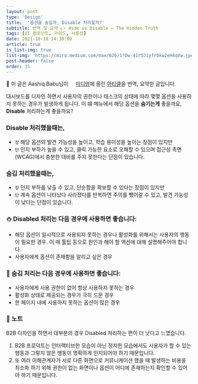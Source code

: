 ```yaml
---
layout: post
type: 'Design'
title:  '옵션을 숨길까, Disable 처리할까?'
subtitle: 번역 및 요약 👉 Hide vs Disable — The Hidden Truth
tags: [UI 컴포넌트, 가이드, 사용성]
date: 2021-10-18 14:30:00
article: true
is_list-img: true
list-img: 'https://miro.medium.com/max/626/1*Dw-41r5JiyfrOkw2eH4qVw.jpeg'
post-header: false
order: 35
---
```


<p class="text-gray">
 🔗 이 글은 Aashiq Babu님이 <a href='https://aashiqb.medium.com/' target='blank' rel='nofollow' id='outlink1' onclick='clickedOutlink(outlink1)'><img src='https://www.google.com/s2/favicons?sz=64&domain=https://aashiqb.medium.com/' style='display:inline; height: 1em; position: relative; bottom: -2px; margin-right: 2px;'>미디엄</a>에 올린 <a href='https://aashiqb.medium.com/hide-vs-disable-the-hidden-truth-f392c9f536d5' target='blank' rel='nofollow' id='outlink2' onclick='clickedOutlink(outlink2)'>아티클</a>을 번역, 요약한 글입니다.
</p>

대시보드를 디자인 하면서 사용자의 권한이나 태스크의 상태에 따라 몇몇 옵션을 사용하지 못하는 경우가 발생하게 됩니다. 이 떄 메뉴에서 해당 옵션을 **숨기는게** 좋을까요, **Disable** 처리하는게 좋을까요?

### Disable 처리했을때는,

* `장` 해당 옵션의 발견 가능성을 높이고, 학습 용이성을 높이는 장점이 있지만
* `단` 인지 부하가 높을 수 있고, 클릭 가능한 요소로 오해할 수 있으며 접근성 측면(WCAG)에서 충분한 대비를 주지 못한다는 단점이 있습니다.

### 숨김 처리했을때는,

* `장` 인지 부하를 낮출 수 있고, 단순함을 확보할 수 있다는 장점이 있지만
* `단` 계속 옵션이 나타났다 사라졌다를 반복하면 주의를 뺐어갈 수 있고, 발견 가능성이 낮다는 단점이 있습니다.

### ⛄️ Disabled 처리는 다음 경우에 사용하면 좋습니다:

* 해당 옵션이 일시적으로 사용되지 못하는 경우나 활성화를 위해서는 사용자의 행동이 필요한 경우. 이 때 툴팁 등으로 원인과 해야 할 액션에 대해 설명해주어야 합니다.
* 사용자에게 옵션이 존재함을 알리고 싶은 경우

### 🙈 숨김 처리는 다음 경우에 사용하면 좋습니다:

* 사용자에게 사용 권한이 없어 항상 사용하지 못하는 경우
* 활성화 상태로 제공되는 경우가 극히 드문 경우
* 한 페이지 내에 사용하지 못하는 옵션이 많은 경우

### 📝 노트

B2B 디자인을 하면서 대부분의 경우 Disabled 처리하는 편이 더 낫다고 느꼈습니다.

1. B2B 프로덕트는 인터랙티브한 모습이 아닌 정지한 모습에서도 사용자가 할 수 있는 행동과 그렇지 않은 행동이 명확하게 인지되어야 하기 때문입니다.
2. 또 여러 이해관계자가 서로 다른 화면으로 커뮤니케이션 했을 때 발생하는 비용을 최소화 하기 위해 권한이 없는 화면이나 옵션이 어디에 존재하는지 확인할 수 있어야 하기 때문입니다.